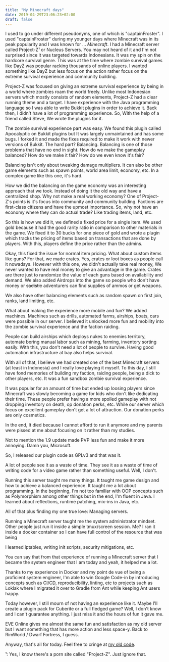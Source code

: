```yaml
---
title: "My Minecraft days"
date: 2019-04-29T23:06:23+02:00
draft: false
---
```


I used to go under different pseudonyms, one of which is "captainFroster". I
used "captainFroster" during my younger days where Minecraft was in its peak
popularity and I was known for ... *Minecraft*. I had a Minecraft server called
Project-Z¹ or Nucleus Servers. You may not heard of it and I'm not surprised since
it was targeted towards Indonesians. It was my spin on the hardcore survival
genre. This was at the time where zombie survival games like DayZ was popular
racking thousands of online players. I wanted something like DayZ but less focus
on the action rather focus on the extreme survival experience and community
building.

Project-Z was focused on giving an extreme survival experience by being in a
world where zombies roam the world freely. Unlike most Indonesian servers which
mostly consists of random elements, Project-Z had a clear running theme and
a target. I have experience with the Java programming language so I was able to
write Bukkit plugins in order to achieve it. Back then, I didn't have a lot of
programming experience. So, With the help of a friend called Steve, We wrote the
plugins for it.

The zombie survival experience part was easy. We found this plugin called
Apocalyptic on Bukkit plugins but It was largely unmaintained and has some bugs.
I forked it and made the fixes required to make it work with newer versions of
Bukkit. The hard part? Balancing. Balancing is one of those problems that have
no end in sight. How do we make the gameplay balanced? How do we make it fair?
How do we even know it's fair?

Balancing isn't only about tweaking damage multipliers. It can also be other
game elements such as spawn points, world area limit, economy, etc. In a complex
game like this one, it's hard.

How we did the balancing on the game economy was an interesting approach that we
took. Instead of doing it the old way and have a centralized shop. Why not make
a real working economy? One of Project-Z's points is it's focus into community
and community building. Factions are first-class citizens and have the upmost
importance. So, why not have an economy where they can do actual trade? Like
trading items, land, etc.

So this is how we did it, we defined a fixed price for a single item. We used gold
because it had the good rarity ratio in comparison to other materials in the
game. We fixed it to 30 bucks for one piece of gold and wrote a plugin which
tracks the pricing of items based on transactions that are done by players. With
this, players define the price rather than the admins.

Okay, this fixed the issue for normal item pricing. What about custom items like
guns? For that, we made crates. Yes, crates or loot boxes as people call it
nowadays. However with this one, we didn't actually take real money, We never wanted to
have real money to give an advantage in the game. Crates are there just to
randomize the value of each guns based on availability and demand. We also added
Airdrops into the game so people who don't have money or ~~sadistic~~
adventurers can find supplies of ammos or get weapons.

We also have other balancing elements such as random spawn on first join,
ranks, land limiting, etc.

What about making the experience more mobile and fun? We added machines.
Machines such as drills, automated farms, airships, boats, cars were possible in
our server. I believed it unlocked more fun and mobility into the zombie
survival experience and the faction raiding.

People can build airships which deploys nukes to enemies territory, automate
boring manual labor such as mining, farming, inventory sorting easily. With
this, you don't need a lot of people to survive. Having good automation
infrastructure at bay also helps survival.

With all of that, I believe we had created one of the best Minecraft servers
(at least in Indonesia) and I really love playing it myself. To this day, I
still have fond memories of building my faction, raiding people, being a dick to
other players, etc. It was a fun sandbox zombie survival experience.

It was popular for an amount of time but ended up loosing players since
Minecraft was slowly becoming a game for kids who don't like dedicating their
time. These people prefer having a more spoiled gameplay with not dropping
inventory on death, op donation perks, etc. While our server which focus on
excellent gameplay don't get a lot of attraction. Our donation perks are only
cosmetics.

In the end, It died because I cannot afford to run it anymore and my parents
were pissed at me about focusing on it rather than my studies.

Not to mention the 1.9 update made PVP less fun and make it more annoying. Damn
you, Microsoft.

So, I released our plugin code as GPLv3 and that was it.

A lot of people see it as a waste of time. They see it as a waste of time of
writing code for a video game rather than something useful. Well, I don't.

Running this server taught me many things. It taught me game design and how to
achieve a balanced experience. It taught me a lot about programming. In the
beginning, I'm not too familiar with OOP concepts such as Polymorphism among
other things but in the end, I'm fluent in Java. I learned about reflections,
runtime patching, mix-ins in Java, etc.

All of that plus finding my one true love: Managing servers.

Running a Minecraft server taught me the system administrator mindset. Other
people just run it inside a simple tmux/screen session. Me? I ran it inside a
docker container so I can have full control of the resource that was being

I learned iptables, writing init scripts, security mitigations, etc.

You can say that from that experience of running a Minecraft server that I
became the system engineer that I am today and yeah, it helped me a lot.

Thanks to my experience in Docker and my point de vue of being a proficient
system engineer, I'm able to win Google Code-in by introducing concepts such as
CI/CD, reproducibility, linting, etc to projects such as Loklak where I migrated
it over to Gradle from Ant while keeping Ant users happy.

Today however, I still mourn of not having an experience like it. Maybe I'll
create a plugin pack for Cuberite or a full fledged game? Well, I don't know and
I can't guarantee anything. I just miss it and the hours of fun it gave me.

EVE Online gives me almost the same fun and satisfaction as my old server but I
want something that has more action and less space-y. Back to RimWorld / Dwarf
Fortress, I guess.

Anyway, that's all for today. Feel free to cringe at [my old code][1].

¹: Yes, I know there's a porn site called "Project-Z". Just ignore that.

[1]: https://gitlab.com/nucleus-servers/NuPlugins
